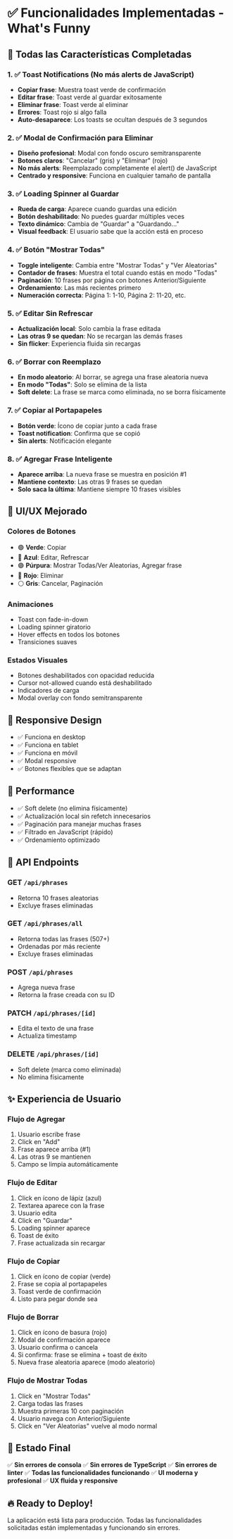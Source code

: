 # ✅ Funcionalidades Implementadas - What's Funny

## 🎉 Todas las Características Completadas

### 1. ✅ Toast Notifications (No más alerts de JavaScript)
- **Copiar frase**: Muestra toast verde de confirmación
- **Editar frase**: Toast verde al guardar exitosamente
- **Eliminar frase**: Toast verde al eliminar
- **Errores**: Toast rojo si algo falla
- **Auto-desaparece**: Los toasts se ocultan después de 3 segundos

### 2. ✅ Modal de Confirmación para Eliminar
- **Diseño profesional**: Modal con fondo oscuro semitransparente
- **Botones claros**: "Cancelar" (gris) y "Eliminar" (rojo)
- **No más alerts**: Reemplazado completamente el alert() de JavaScript
- **Centrado y responsive**: Funciona en cualquier tamaño de pantalla

### 3. ✅ Loading Spinner al Guardar
- **Rueda de carga**: Aparece cuando guardas una edición
- **Botón deshabilitado**: No puedes guardar múltiples veces
- **Texto dinámico**: Cambia de "Guardar" a "Guardando..."
- **Visual feedback**: El usuario sabe que la acción está en proceso

### 4. ✅ Botón "Mostrar Todas"
- **Toggle inteligente**: Cambia entre "Mostrar Todas" y "Ver Aleatorias"
- **Contador de frases**: Muestra el total cuando estás en modo "Todas"
- **Paginación**: 10 frases por página con botones Anterior/Siguiente
- **Ordenamiento**: Las más recientes primero
- **Numeración correcta**: Página 1: 1-10, Página 2: 11-20, etc.

### 5. ✅ Editar Sin Refrescar
- **Actualización local**: Solo cambia la frase editada
- **Las otras 9 se quedan**: No se recargan las demás frases
- **Sin flicker**: Experiencia fluida sin recargas

### 6. ✅ Borrar con Reemplazo
- **En modo aleatorio**: Al borrar, se agrega una frase aleatoria nueva
- **En modo "Todas"**: Solo se elimina de la lista
- **Soft delete**: La frase se marca como eliminada, no se borra físicamente

### 7. ✅ Copiar al Portapapeles
- **Botón verde**: Ícono de copiar junto a cada frase
- **Toast notification**: Confirma que se copió
- **Sin alerts**: Notificación elegante

### 8. ✅ Agregar Frase Inteligente
- **Aparece arriba**: La nueva frase se muestra en posición #1
- **Mantiene contexto**: Las otras 9 frases se quedan
- **Solo saca la última**: Mantiene siempre 10 frases visibles

## 🎨 UI/UX Mejorado

### Colores de Botones
- 🟢 **Verde**: Copiar
- 🔵 **Azul**: Editar, Refrescar
- 🟣 **Púrpura**: Mostrar Todas/Ver Aleatorias, Agregar frase
- 🔴 **Rojo**: Eliminar
- ⚪ **Gris**: Cancelar, Paginación

### Animaciones
- Toast con fade-in-down
- Loading spinner giratorio
- Hover effects en todos los botones
- Transiciones suaves

### Estados Visuales
- Botones deshabilitados con opacidad reducida
- Cursor not-allowed cuando está deshabilitado
- Indicadores de carga
- Modal overlay con fondo semitransparente

## 📱 Responsive Design
- ✅ Funciona en desktop
- ✅ Funciona en tablet
- ✅ Funciona en móvil
- ✅ Modal responsive
- ✅ Botones flexibles que se adaptan

## 🚀 Performance
- ✅ Soft delete (no elimina físicamente)
- ✅ Actualización local sin refetch innecesarios
- ✅ Paginación para manejar muchas frases
- ✅ Filtrado en JavaScript (rápido)
- ✅ Ordenamiento optimizado

## 🔧 API Endpoints

### GET `/api/phrases`
- Retorna 10 frases aleatorias
- Excluye frases eliminadas

### GET `/api/phrases/all`
- Retorna todas las frases (507+)
- Ordenadas por más reciente
- Excluye frases eliminadas

### POST `/api/phrases`
- Agrega nueva frase
- Retorna la frase creada con su ID

### PATCH `/api/phrases/[id]`
- Edita el texto de una frase
- Actualiza timestamp

### DELETE `/api/phrases/[id]`
- Soft delete (marca como eliminada)
- No elimina físicamente

## ✨ Experiencia de Usuario

### Flujo de Agregar
1. Usuario escribe frase
2. Click en "Add"
3. Frase aparece arriba (#1)
4. Las otras 9 se mantienen
5. Campo se limpia automáticamente

### Flujo de Editar
1. Click en ícono de lápiz (azul)
2. Textarea aparece con la frase
3. Usuario edita
4. Click en "Guardar"
5. Loading spinner aparece
6. Toast de éxito
7. Frase actualizada sin recargar

### Flujo de Copiar
1. Click en ícono de copiar (verde)
2. Frase se copia al portapapeles
3. Toast verde de confirmación
4. Listo para pegar donde sea

### Flujo de Borrar
1. Click en ícono de basura (rojo)
2. Modal de confirmación aparece
3. Usuario confirma o cancela
4. Si confirma: frase se elimina + toast de éxito
5. Nueva frase aleatoria aparece (modo aleatorio)

### Flujo de Mostrar Todas
1. Click en "Mostrar Todas"
2. Carga todas las frases
3. Muestra primeras 10 con paginación
4. Usuario navega con Anterior/Siguiente
5. Click en "Ver Aleatorias" vuelve al modo normal

## 🎯 Estado Final

✅ **Sin errores de consola**
✅ **Sin errores de TypeScript**
✅ **Sin errores de linter**
✅ **Todas las funcionalidades funcionando**
✅ **UI moderna y profesional**
✅ **UX fluida y responsive**

## 🔥 Ready to Deploy!

La aplicación está lista para producción. Todas las funcionalidades solicitadas están implementadas y funcionando sin errores.

